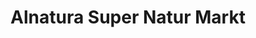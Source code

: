 ---
title: "Alnatura Super Natur Markt"
url: /offenbach-am-main/alnatura-super-natur-markt/
shop: Supermarkt
---